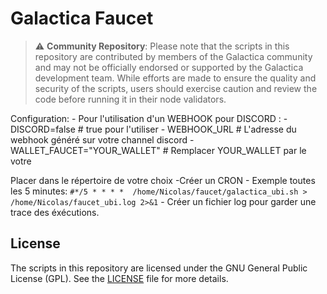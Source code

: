 # Galactica Faucet
>⚠️ **Community Repository**: Please note that the scripts in this repository are contributed by members of the Galactica community and may not be officially endorsed or supported by the Galactica development team. While efforts are made to ensure the quality and security of the scripts, users should exercise caution and review the code before running it in their node validators.

Configuration:
    - Pour l'utilisation d'un WEBHOOK pour DISCORD : 
        - DISCORD=false # true pour l'utiliser
        - WEBHOOK_URL # L'adresse du webhook généré sur votre channel discord
    - WALLET_FAUCET="YOUR_WALLET" # Remplacer YOUR_WALLET par le votre 

Placer dans le répertoire de votre choix
    -Créer un CRON
        - Exemple toutes les 5 minutes: `#*/5 * * * *  /home/Nicolas/faucet/galactica_ubi.sh > /home/Nicolas/faucet_ubi.log 2>&1`
        - Créer un fichier log pour garder une trace des éxécutions.

## License

The scripts in this repository are licensed under the GNU General Public License (GPL). See the [LICENSE](./LICENSE) file for more details.